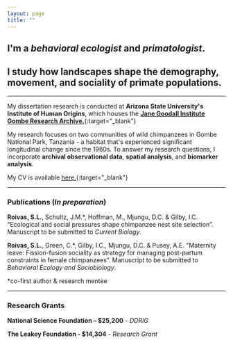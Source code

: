 ```yaml
---
layout: page
title: ""
---
```


## I'm a *behavioral ecologist* and *primatologist*. 
## I study how landscapes shape the demography, movement, and sociality of primate populations.

---
My dissertation research is conducted at **Arizona State University's Institute of Human Origins**, which houses the [**Jane Goodall Institute Gombe Research Archive.**<i class="fa-solid fa-link"></i>](https://iho.asu.edu/GombeProject){:target="_blank"}

My  research focuses on two communities of wild chimpanzees in Gombe National Park, Tanzania - a habitat that's experienced significant longitudinal change since the 1960s. To answer my research questions, I incorporate **archival observational data**, **spatial analysis**, and **biomarker analysis**.

My CV is available [here.<i class="fa-solid fa-link"></i>](https://docs.google.com/document/d/1h_WqnBvjqwgTYDTpesCvbAA6FpGEaqVP/edit?usp=sharing&ouid=112979041482582723813&rtpof=true&sd=true){:target="_blank"}

---

### Publications (*In preparation*)

**Roivas, S.L.**, Schultz, J.M.*, Hoffman, M., Mjungu, D.C. & Gilby, I.C. “Ecological and social pressures shape chimpanzee nest site selection”. Manuscript to be submitted to _Current Biology_.

**Roivas, S.L.**, Green, C.*, Gilby, I.C., Mjungu, D.C. & Pusey, A.E. "Maternity leave: Fission-fusion sociality as strategy for managing post-partum constraints in female chimpanzees”. Manuscript to be submitted to _Behavioral Ecology and Sociobiology_.

*co-first author & research mentee

---

### Research Grants
 
**National Science Foundation – $25,200** - _DDRIG_

**The Leakey Foundation - $14,304** - _Research Grant_ 
